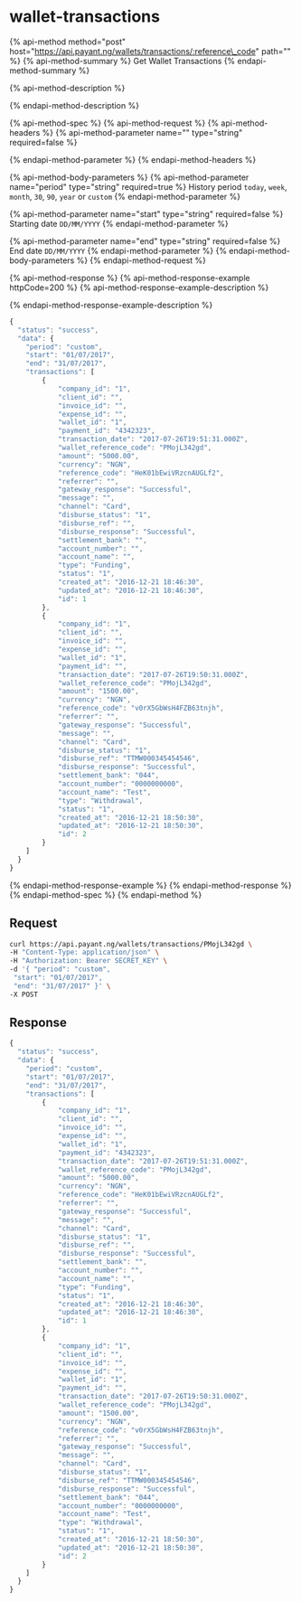 # wallet-transactions

{% api-method method="post" host="https://api.payant.ng/wallets/transactions/:reference\_code" path="" %}
{% api-method-summary %}
Get Wallet Transactions
{% endapi-method-summary %}

{% api-method-description %}

{% endapi-method-description %}

{% api-method-spec %}
{% api-method-request %}
{% api-method-headers %}
{% api-method-parameter name="" type="string" required=false %}

{% endapi-method-parameter %}
{% endapi-method-headers %}

{% api-method-body-parameters %}
{% api-method-parameter name="period" type="string" required=true %}
History period `today`, `week`, `month`, `30`, `90`, `year` or `custom`
{% endapi-method-parameter %}

{% api-method-parameter name="start" type="string" required=false %}
Starting date `DD/MM/YYYY`
{% endapi-method-parameter %}

{% api-method-parameter name="end" type="string" required=false %}
End date `DD/MM/YYYY`
{% endapi-method-parameter %}
{% endapi-method-body-parameters %}
{% endapi-method-request %}

{% api-method-response %}
{% api-method-response-example httpCode=200 %}
{% api-method-response-example-description %}

{% endapi-method-response-example-description %}

```javascript
{
  "status": "success",
  "data": {
    "period": "custom", 
    "start": "01/07/2017", 
    "end": "31/07/2017",
    "transactions": [
        { 
            "company_id": "1",
            "client_id": "",
            "invoice_id": "",
            "expense_id": "",
            "wallet_id": "1",
            "payment_id": "4342323",
            "transaction_date": "2017-07-26T19:51:31.000Z",
            "wallet_reference_code": "PMojL342gd",
            "amount": "5000.00",
            "currency": "NGN",
            "reference_code": "HeK01bEwiVRzcnAUGLf2",
            "referrer": "",
            "gateway_response": "Successful",
            "message": "",
            "channel": "Card",
            "disburse_status": "1",
            "disburse_ref": "",
            "disburse_response": "Successful",
            "settlement_bank": "",
            "account_number": "",
            "account_name": "",
            "type": "Funding",
            "status": "1",
            "created_at": "2016-12-21 18:46:30",
            "updated_at": "2016-12-21 18:46:30",
            "id": 1
        },
        { 
            "company_id": "1",
            "client_id": "",
            "invoice_id": "",
            "expense_id": "",
            "wallet_id": "1",
            "payment_id": "",
            "transaction_date": "2017-07-26T19:50:31.000Z",
            "wallet_reference_code": "PMojL342gd",
            "amount": "1500.00",
            "currency": "NGN",
            "reference_code": "v0rX5GbWsH4FZB63tnjh",
            "referrer": "",
            "gateway_response": "Successful",
            "message": "",
            "channel": "Card",
            "disburse_status": "1",
            "disburse_ref": "TTMW000345454546",
            "disburse_response": "Successful",
            "settlement_bank": "044",
            "account_number": "0000000000",
            "account_name": "Test",
            "type": "Withdrawal",
            "status": "1",
            "created_at": "2016-12-21 18:50:30",
            "updated_at": "2016-12-21 18:50:30",
            "id": 2
        }
    ]    
  }
}
```
{% endapi-method-response-example %}
{% endapi-method-response %}
{% endapi-method-spec %}
{% endapi-method %}

## Request

```bash
curl https://api.payant.ng/wallets/transactions/PMojL342gd \
-H "Content-Type: application/json" \
-H "Authorization: Bearer SECRET_KEY" \
-d '{ "period": "custom", 
 "start": "01/07/2017", 
 "end": "31/07/2017" }' \
-X POST
```

## Response

```javascript
{
  "status": "success",
  "data": {
    "period": "custom", 
    "start": "01/07/2017", 
    "end": "31/07/2017",
    "transactions": [
        { 
            "company_id": "1",
            "client_id": "",
            "invoice_id": "",
            "expense_id": "",
            "wallet_id": "1",
            "payment_id": "4342323",
            "transaction_date": "2017-07-26T19:51:31.000Z",
            "wallet_reference_code": "PMojL342gd",
            "amount": "5000.00",
            "currency": "NGN",
            "reference_code": "HeK01bEwiVRzcnAUGLf2",
            "referrer": "",
            "gateway_response": "Successful",
            "message": "",
            "channel": "Card",
            "disburse_status": "1",
            "disburse_ref": "",
            "disburse_response": "Successful",
            "settlement_bank": "",
            "account_number": "",
            "account_name": "",
            "type": "Funding",
            "status": "1",
            "created_at": "2016-12-21 18:46:30",
            "updated_at": "2016-12-21 18:46:30",
            "id": 1
        },
        { 
            "company_id": "1",
            "client_id": "",
            "invoice_id": "",
            "expense_id": "",
            "wallet_id": "1",
            "payment_id": "",
            "transaction_date": "2017-07-26T19:50:31.000Z",
            "wallet_reference_code": "PMojL342gd",
            "amount": "1500.00",
            "currency": "NGN",
            "reference_code": "v0rX5GbWsH4FZB63tnjh",
            "referrer": "",
            "gateway_response": "Successful",
            "message": "",
            "channel": "Card",
            "disburse_status": "1",
            "disburse_ref": "TTMW000345454546",
            "disburse_response": "Successful",
            "settlement_bank": "044",
            "account_number": "0000000000",
            "account_name": "Test",
            "type": "Withdrawal",
            "status": "1",
            "created_at": "2016-12-21 18:50:30",
            "updated_at": "2016-12-21 18:50:30",
            "id": 2
        }
    ]    
  }
}
```

